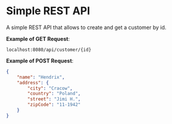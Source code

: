 # Simple REST API

A simple REST API that allows to create and get a customer by id.

__Example of GET Request__:

```http request
localhost:8080/api/customer/{id}
```

__Example of POST Request__:

```json
{
    "name": "Hendrix",
    "address": {
        "city": "Cracow",
        "country": "Poland",
        "street": "Jimi H.",
        "zipCode": "11-1942"
    }
}
```